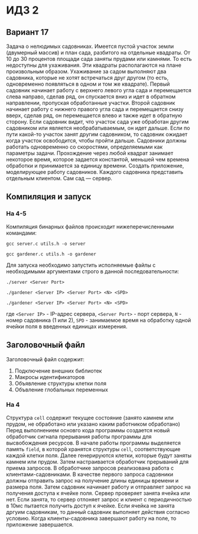# ИДЗ 2

## Вариант 17
Задача о нелюдимых садовниках. Имеется пустой участок земли (двумерный массив) и план сада, разбитого на 
отдельные квадраты. От 10 до 30 процентов площади сада заняты прудами или камнями. То есть недоступны для 
ухаживания. Эти квадраты располагаются на плане произвольным образом. Ухаживание за садом выполняют два 
садовника, которые не хотят встречаться друг другом (то есть, одновременно появляться в одном и том же 
квадрате). Первый садовник начинает работу с верхнего левого угла сада и перемещается слева направо, сделав
ряд, он спускается вниз и идет в обратном направлении, пропуская обработанные участки. Второй садовник 
начинает работу с нижнего правого угла сада и перемещается снизу вверх, сделав ряд, он перемещается влево 
и также идет в обратную сторону. Если садовник видит, что участок сада уже обработан другим садовником 
или является необрабатываемым, он идет дальше. Если по пути какой-то участок занят другим садовником, то 
садовник ожидает когда участок освободится, чтобы пройти дальше. Садовники должны работать одновременно со
скоростями, определяемыми как параметры задачи. Прохождение через любой квадрат занимает некоторое время, 
которое задается константой, меньшей чем времена обработки и принимается за единицу времени. Создать 
приложение, моделирующее работу садовников. Каждого садовника представить отдельным клиентом. Сам сад — сервер.

## Компиляция и запуск
### На 4-5
Компиляция бинарных файлов происходит нижеперечисленными командами:

`gcc server.c utils.h -o server`

`gcc gardener.c utils.h -o gardener`

Для запуска необходимо запустить исполняемые файлы с необходимыми аргументами строго в данной последовательности:

`./server <Server Port>`

`./gardener <Server IP> <Server Port> <N> <SPD>`

`./gardener <Server IP> <Server Port> <N> <SPD>`

где `<Server IP>` - IP-адрес сервера, `<Server Port>` - порт сервера, `N` - номер садовника (1 или 2), 
`SPD` - занимаемое время на обработку одной ячейки поля в введенных единицах измерения.


## Заголовочный файл

Заголовочный файл содержит:
<ol>
<li>Подключение внешних библиотек
<li>Макросы идентификаторов
<li>Объявление структуры клетки поля
<li>Объвление глобальных переменных
</ol>

### На 4
Структура `cell` содержит текущее состояние (занято камнем или прудом, не обработано или указано каким работником обработано)
Перед выполнением основго кода программы создается новый обработчик сигнала прерывания работы программы для высвобождения ресурсов.
В начале работы программы выделяется память `field`, в которой хранятся структуры `cell`, соответствующие каждой клетки поля.
Далее генерируются клетки, которые будут заняты камнем или прудом.
Затем настраивается обработчик прерываний для приема запросов.
В обработчике запросов реализована работа с клиентами-садовниками. В качестве первого запроса садовники должны отправить запрос на получение длины единицы времени и размера поля. Затем садовник начинает работу и отправляет запрос на получения доступа к ячейке поля. Сервер проверяет занята ячейка или нет. Если занята, то сервер отлоняет запрос и клиент с периодичностью в 10мс пытается получить доступ к ячейке. Если ячейка не занята дргуим садовникам, то данный садовник выполняет действия согласно условию. Когда клиенты-садовника завершают работу на поле, то приложение завершается.
